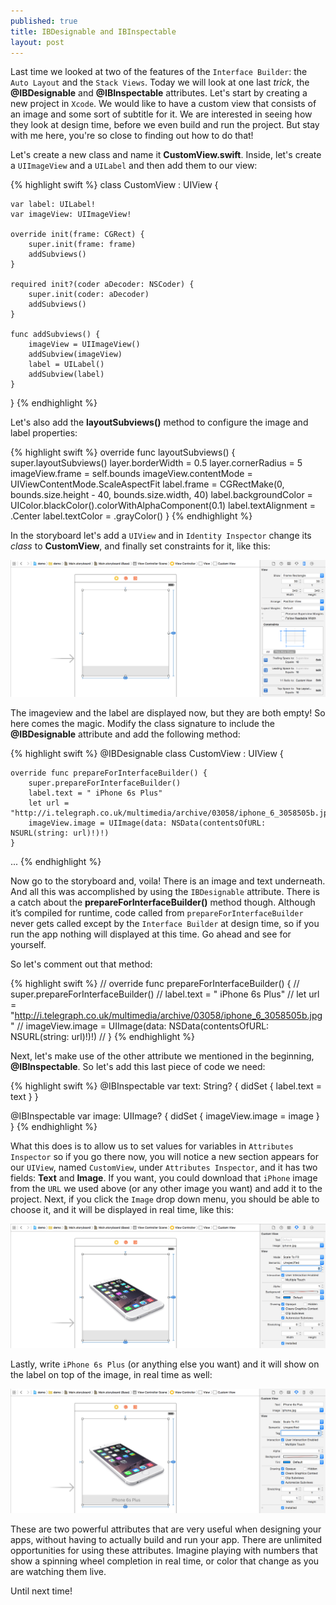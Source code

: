 ```yaml
---
published: true
title: IBDesignable and IBInspectable
layout: post
---
```

Last time we looked at two of the features of the `Interface Builder`: the `Auto Layout` and the `Stack Views`. Today we will look at one last _trick_, the __@IBDesignable__ and __@IBInspectable__ attributes. Let's start by creating a new project in `Xcode`. We would like to have a custom view that consists of an image and some sort of subtitle for it. We are interested in seeing how they look at design time, before we even build and run the project. But stay with me here, you're so close to finding out how to do that!

Let's create a new class and name it __CustomView.swift__. Inside, let's create a `UIImageView` and a `UILabel` and then add them to our view:

{% highlight swift %}
class CustomView : UIView {
    
    var label: UILabel!
    var imageView: UIImageView!
    
    override init(frame: CGRect) {
        super.init(frame: frame)
        addSubviews()
    }
    
    required init?(coder aDecoder: NSCoder) {
        super.init(coder: aDecoder)
        addSubviews()
    }
    
    func addSubviews() {
        imageView = UIImageView()
        addSubview(imageView)
        label = UILabel()
        addSubview(label)
    }
}
{% endhighlight %}

Let's also add the __layoutSubviews()__ method to configure the image and label properties: 

{% highlight swift %}
override func layoutSubviews() {
    super.layoutSubviews()
    layer.borderWidth = 0.5
    layer.cornerRadius = 5
    imageView.frame = self.bounds
    imageView.contentMode = UIViewContentMode.ScaleAspectFit
    label.frame = CGRectMake(0, bounds.size.height - 40, bounds.size.width, 40)
    label.backgroundColor = UIColor.blackColor().colorWithAlphaComponent(0.1)
    label.textAlignment = .Center
    label.textColor = .grayColor()
}
{% endhighlight %}

In the storyboard let's add a `UIView` and in `Identity Inspector` change its _class_ to __CustomView__, and finally set constraints for it, like this:

![alt text](https://github.com/Swiftor/IBDesignable-and-IBInspectable/raw/master/images/ib1.png "IB1")

The imageview and the label are displayed now, but they are both empty! So here comes the magic. Modify the class signature to include the __@IBDesignable__ attribute and add the following method:

{% highlight swift %}
@IBDesignable class CustomView : UIView {
    
    override func prepareForInterfaceBuilder() {
        super.prepareForInterfaceBuilder()
        label.text = " iPhone 6s Plus"
        let url = "http://i.telegraph.co.uk/multimedia/archive/03058/iphone_6_3058505b.jpg"
        imageView.image = UIImage(data: NSData(contentsOfURL: NSURL(string: url)!)!)
    }
...
{% endhighlight %}

Now go to the storyboard and, voila! There is an image and text underneath. And all this was accomplished by using the `IBDesignable` attribute. There is a catch about the __prepareForInterfaceBuilder()__ method though. Although it’s compiled for runtime, code called from `prepareForInterfaceBuilder` never gets called except by the `Interface Builder` at design time, so if you run the app nothing will displayed at this time. Go ahead and see for yourself.

So let's comment out that method:

{% highlight swift %}
//    override func prepareForInterfaceBuilder() {
//        super.prepareForInterfaceBuilder()
//        label.text = " iPhone 6s Plus"
//        let url = "http://i.telegraph.co.uk/multimedia/archive/03058/iphone_6_3058505b.jpg"
//        imageView.image = UIImage(data: NSData(contentsOfURL: NSURL(string: url)!)!)
//    }
{% endhighlight %}

Next, let's make use of the other attribute we mentioned in the beginning, __@IBInspectable__. So let's add this last piece of code we need: 

{% highlight swift %}
@IBInspectable var text: String? {
    didSet { label.text = text }
}

@IBInspectable var image: UIImage? {
    didSet { imageView.image = image }
}
{% endhighlight %}

What this does is to allow us to set values for variables in `Attributes Inspector` so if you go there now, you will notice a new section appears for our `UIView`, named `CustomView`, under `Attributes Inspector`, and it has two fields: __Text__ and __Image__. If you want, you could download that `iPhone` image from the `URL` we used above (or any other image you want) and add it to the project. Next, if you click the `Image` drop down menu, you should be able to choose it, and it will be displayed in real time, like this:

![alt text](https://github.com/Swiftor/IBDesignable-and-IBInspectable/raw/master/images/ib2.png "IB2")

Lastly, write `iPhone 6s Plus` (or anything else you want) and it will show on the label on top of the image, in real time as well:

![alt text](https://github.com/Swiftor/IBDesignable-and-IBInspectable/raw/master/images/ib3.png "IB3")

These are two powerful attributes that are very useful when designing your apps, without having to actually build and run your app. There are unlimited opportunities for using these attributes. Imagine playing with numbers that show a spinning wheel completion in real time, or color that change as you are watching them live.

Until next time!